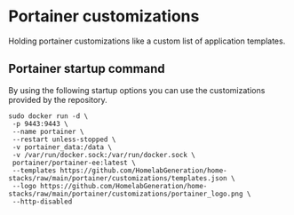 # Portainer customizations

Holding portainer customizations like a custom list of application templates.

## Portainer startup command

By using the following startup options you can use the customizations provided by the repository.

```
sudo docker run -d \
 -p 9443:9443 \
 --name portainer \
 --restart unless-stopped \
 -v portainer_data:/data \
 -v /var/run/docker.sock:/var/run/docker.sock \
 portainer/portainer-ee:latest \
 --templates https://github.com/HomelabGeneration/home-stacks/raw/main/portainer/customizations/templates.json \
 --logo https://github.com/HomelabGeneration/home-stacks/raw/main/portainer/customizations/portainer_logo.png \
 --http-disabled
```
